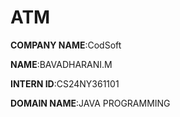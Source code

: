 # ATM

**COMPANY NAME**:CodSoft

**NAME**:BAVADHARANI.M

**INTERN ID**:CS24NY361101

**DOMAIN NAME**:JAVA PROGRAMMING
